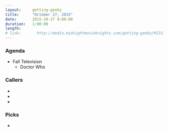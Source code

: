 ```yaml
---
layout:     getting-geeky
title:      "October 27, 2015"
date:       2015-10-27 9:00:00
duration:   1:00:00
length:     
# link:       http://media.midnightmovieknights.com/getting-geeky/MJ151027.mp3
---
```

### Agenda  
* Fall Television
  * Doctor Who

### Callers  
* 
* 
* 

### Picks  
* 

